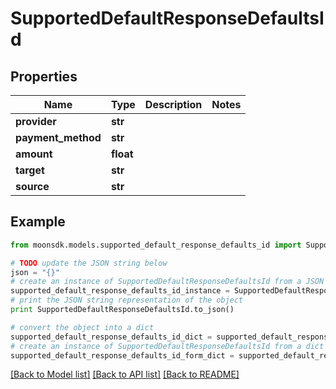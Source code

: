 # SupportedDefaultResponseDefaultsId


## Properties

Name | Type | Description | Notes
------------ | ------------- | ------------- | -------------
**provider** | **str** |  | 
**payment_method** | **str** |  | 
**amount** | **float** |  | 
**target** | **str** |  | 
**source** | **str** |  | 

## Example

```python
from moonsdk.models.supported_default_response_defaults_id import SupportedDefaultResponseDefaultsId

# TODO update the JSON string below
json = "{}"
# create an instance of SupportedDefaultResponseDefaultsId from a JSON string
supported_default_response_defaults_id_instance = SupportedDefaultResponseDefaultsId.from_json(json)
# print the JSON string representation of the object
print SupportedDefaultResponseDefaultsId.to_json()

# convert the object into a dict
supported_default_response_defaults_id_dict = supported_default_response_defaults_id_instance.to_dict()
# create an instance of SupportedDefaultResponseDefaultsId from a dict
supported_default_response_defaults_id_form_dict = supported_default_response_defaults_id.from_dict(supported_default_response_defaults_id_dict)
```
[[Back to Model list]](../README.md#documentation-for-models) [[Back to API list]](../README.md#documentation-for-api-endpoints) [[Back to README]](../README.md)


